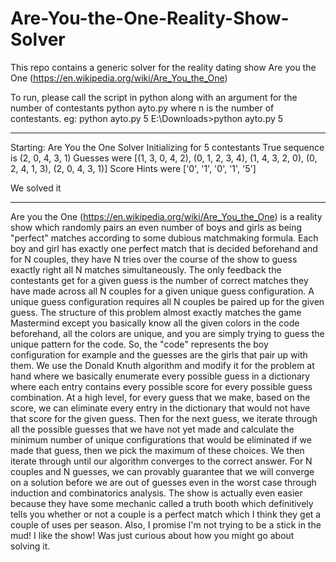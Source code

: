 # Are-You-the-One-Reality-Show-Solver
This repo contains a generic solver for the reality dating show Are you the One (https://en.wikipedia.org/wiki/Are_You_the_One)


To run, please call the script in python along with an argument for the number of contestants
python ayto.py <n> where n is the number of contestants.
eg: python ayto.py 5
E:\Downloads>python ayto.py 5

--------------------------------
Starting: Are You the One Solver
Initializing for 5 contestants
True sequence is
(2, 0, 4, 3, 1)
Guesses were
[(1, 3, 0, 4, 2), (0, 1, 2, 3, 4), (1, 4, 3, 2, 0), (0, 2, 4, 1, 3), (2, 0, 4, 3, 1)]
Score Hints were
['0', '1', '0', '1', '5']

We solved it

--------------------------------

Are you the One (https://en.wikipedia.org/wiki/Are_You_the_One) is a reality show
which randomly pairs an even number of boys and girls
as being "perfect" matches according to some dubious matchmaking formula. Each boy and girl has exactly
one perfect match that is decided beforehand and for N couples,
they have N tries over the course of the show to guess exactly right
all N matches simultaneously. The only feedback the contestants get for
a given guess is the number of correct matches they have made across all N couples
for a given unique guess configuration. A unique guess configuration requires all 
N couples be paired up for the given guess. The structure of this problem almost
exactly matches the game Mastermind except you basically know all the given colors in 
the code beforehand, all the colors are unique, and you are simply trying to guess
the unique pattern for the code. So, the "code" represents the boy configuration for example
and the guesses are the girls that pair up with them. We use the Donald Knuth algorithm and modify it
for the problem at hand where we basically enumerate every possible guess in a dictionary where each
entry contains every possible score for every possible guess combination. At a high level, for every guess
that we make, based on the score, we can eliminate every entry in the dictionary that would not have that
score for the given guess. Then for the next guess, we iterate through all the possible guesses that we
have not yet made and calculate the minimum number of unique configurations that would be eliminated if we made
that guess, then we pick the maximum of these choices. We then iterate through until our algorithm converges to the correct answer.
For N couples and N guesses, we can provably guarantee that we will converge on a solution before we are out of guesses even
in the worst case through induction and combinatorics analysis. The show is actually even easier because they have some mechanic called a truth booth which
definitively tells you whether or not a couple is a perfect match which I think they get a couple of uses per season.
Also, I promise I'm not trying to be a stick in the mud! I like the show! Was just curious about how you might go about solving it.


